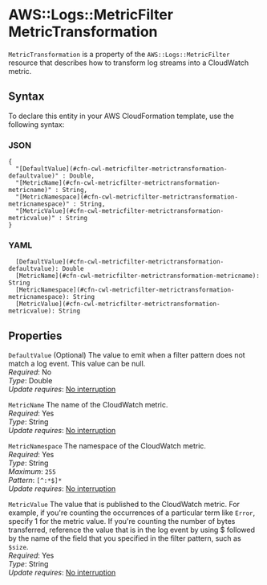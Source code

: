 # AWS::Logs::MetricFilter MetricTransformation<a name="aws-properties-logs-metricfilter-metrictransformation"></a>

 `MetricTransformation` is a property of the `AWS::Logs::MetricFilter` resource that describes how to transform log streams into a CloudWatch metric\.

## Syntax<a name="aws-properties-logs-metricfilter-metrictransformation-syntax"></a>

To declare this entity in your AWS CloudFormation template, use the following syntax:

### JSON<a name="aws-properties-logs-metricfilter-metrictransformation-syntax.json"></a>

```
{
  "[DefaultValue](#cfn-cwl-metricfilter-metrictransformation-defaultvalue)" : Double,
  "[MetricName](#cfn-cwl-metricfilter-metrictransformation-metricname)" : String,
  "[MetricNamespace](#cfn-cwl-metricfilter-metrictransformation-metricnamespace)" : String,
  "[MetricValue](#cfn-cwl-metricfilter-metrictransformation-metricvalue)" : String
}
```

### YAML<a name="aws-properties-logs-metricfilter-metrictransformation-syntax.yaml"></a>

```
  [DefaultValue](#cfn-cwl-metricfilter-metrictransformation-defaultvalue): Double
  [MetricName](#cfn-cwl-metricfilter-metrictransformation-metricname): String
  [MetricNamespace](#cfn-cwl-metricfilter-metrictransformation-metricnamespace): String
  [MetricValue](#cfn-cwl-metricfilter-metrictransformation-metricvalue): String
```

## Properties<a name="aws-properties-logs-metricfilter-metrictransformation-properties"></a>

`DefaultValue`  <a name="cfn-cwl-metricfilter-metrictransformation-defaultvalue"></a>
\(Optional\) The value to emit when a filter pattern does not match a log event\. This value can be null\.  
*Required*: No  
*Type*: Double  
*Update requires*: [No interruption](https://docs.aws.amazon.com/AWSCloudFormation/latest/UserGuide/using-cfn-updating-stacks-update-behaviors.html#update-no-interrupt)

`MetricName`  <a name="cfn-cwl-metricfilter-metrictransformation-metricname"></a>
The name of the CloudWatch metric\.  
*Required*: Yes  
*Type*: String  
*Update requires*: [No interruption](https://docs.aws.amazon.com/AWSCloudFormation/latest/UserGuide/using-cfn-updating-stacks-update-behaviors.html#update-no-interrupt)

`MetricNamespace`  <a name="cfn-cwl-metricfilter-metrictransformation-metricnamespace"></a>
The namespace of the CloudWatch metric\.  
*Required*: Yes  
*Type*: String  
*Maximum*: `255`  
*Pattern*: `[^:*$]*`  
*Update requires*: [No interruption](https://docs.aws.amazon.com/AWSCloudFormation/latest/UserGuide/using-cfn-updating-stacks-update-behaviors.html#update-no-interrupt)

`MetricValue`  <a name="cfn-cwl-metricfilter-metrictransformation-metricvalue"></a>
The value that is published to the CloudWatch metric\. For example, if you're counting the occurrences of a particular term like `Error`, specify 1 for the metric value\. If you're counting the number of bytes transferred, reference the value that is in the log event by using $ followed by the name of the field that you specified in the filter pattern, such as `$size`\.  
*Required*: Yes  
*Type*: String  
*Update requires*: [No interruption](https://docs.aws.amazon.com/AWSCloudFormation/latest/UserGuide/using-cfn-updating-stacks-update-behaviors.html#update-no-interrupt)